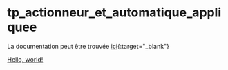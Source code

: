 # tp_actionneur_et_automatique_appliquee

La documentation peut être trouvée [ici](https://lucas-vallery.github.io/tp_actionneur_et_automatique_appliquee/){:target="\_blank"}

<a href="[http://example.com/](https://lucas-vallery.github.io/tp_actionneur_et_automatique_appliquee/" target="_blank">Hello, world!</a>

